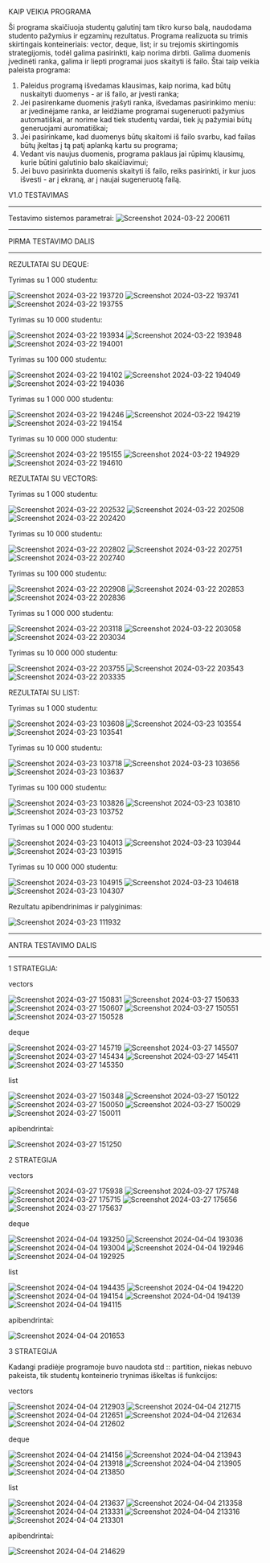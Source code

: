 KAIP VEIKIA PROGRAMA

Ši programa skaičiuoja studentų galutinį tam tikro kurso balą, naudodama studento pažymius ir egzaminų rezultatus. Programa realizuota su trimis skirtingais konteineriais: vector, deque, list; ir su trejomis skirtingomis strategijomis, todėl galima pasirinkti, kaip norima dirbti. Galima duomenis įvedinėti ranka, galima ir liepti programai juos skaityti iš failo. Štai taip veikia paleista programa:

1. Paleidus programą išvedamas klausimas, kaip norima, kad būtų nuskaityti duomenys - ar iš failo, ar įvesti ranka;
2. Jei pasirenkame duomenis įrašyti ranka, išvedamas pasirinkimo meniu: ar įvedinėjame ranka, ar leidžiame programai sugeneruoti pažymius automatiškai, ar norime kad tiek studentų vardai, tiek jų pažymiai būtų generuojami auromatiškai;
3. Jei pasirinkame, kad duomenys būtų skaitomi iš failo svarbu, kad failas būtų įkeltas į tą patį aplanką kartu su programa;
4. Vedant vis naujus duomenis, programa paklaus jai rūpimų klausimų, kurie būtini galutinio balo skaičiavimui;
5. Jei buvo pasirinkta duomenis skaityti iš failo, reiks pasirinkti, ir kur juos išvesti - ar į ekraną, ar į naujai sugeneruotą failą.





























V1.0 TESTAVIMAS

---------------------------------------------------------
Testavimo sistemos parametrai:
![Screenshot 2024-03-22 200611](https://github.com/LivetaK/ObjProgLab/assets/159531709/d4f0758b-1db6-4713-8b33-70aa780d6a02)


*********************************************************

PIRMA TESTAVIMO DALIS 

*********************************************************

REZULTATAI SU DEQUE:

Tyrimas su 1 000 studentu:


![Screenshot 2024-03-22 193720](https://github.com/LivetaK/ObjProgLab/assets/159531709/d73580b1-d45b-4575-963f-9537d4607b5e)
![Screenshot 2024-03-22 193741](https://github.com/LivetaK/ObjProgLab/assets/159531709/7eb628b8-1946-41f3-bc18-5b13c02f67d3)
![Screenshot 2024-03-22 193755](https://github.com/LivetaK/ObjProgLab/assets/159531709/7b8fdd0a-a45b-45e9-946c-7aeee2fff358)


Tyrimas su 10 000 studentu:


![Screenshot 2024-03-22 193934](https://github.com/LivetaK/ObjProgLab/assets/159531709/d34605c5-441e-42a9-ba30-86c19b8bed03)
![Screenshot 2024-03-22 193948](https://github.com/LivetaK/ObjProgLab/assets/159531709/cf4f0ffc-b2cb-4972-8def-8a2b6428b77d)
![Screenshot 2024-03-22 194001](https://github.com/LivetaK/ObjProgLab/assets/159531709/7980829e-1e05-4041-b4ef-ee4c6489c634)


Tyrimas su 100 000 studentu:


![Screenshot 2024-03-22 194102](https://github.com/LivetaK/ObjProgLab/assets/159531709/1a944064-1ecd-443f-aaf8-fee9159f1089)
![Screenshot 2024-03-22 194049](https://github.com/LivetaK/ObjProgLab/assets/159531709/adac0415-a1ed-49c9-a755-defffe935524)
![Screenshot 2024-03-22 194036](https://github.com/LivetaK/ObjProgLab/assets/159531709/c8850570-dd49-4629-8dcd-f65a0be861bb)


Tyrimas su 1 000 000 studentu:


![Screenshot 2024-03-22 194246](https://github.com/LivetaK/ObjProgLab/assets/159531709/e5993863-2626-4d6d-9f58-e8a0fbf8bfe3)
![Screenshot 2024-03-22 194219](https://github.com/LivetaK/ObjProgLab/assets/159531709/10785fe1-abe6-46a8-bc56-afb838e530e3)
![Screenshot 2024-03-22 194154](https://github.com/LivetaK/ObjProgLab/assets/159531709/ef02d105-1078-4319-9519-ab9cd9d8dd68)


Tyrimas su 10 000 000 studentu:


![Screenshot 2024-03-22 195155](https://github.com/LivetaK/ObjProgLab/assets/159531709/cc12e404-e535-4f0a-a61e-8e2eaacfd789)
![Screenshot 2024-03-22 194929](https://github.com/LivetaK/ObjProgLab/assets/159531709/7fbd1708-e8f1-4373-a125-9a3d1bccc989)
![Screenshot 2024-03-22 194610](https://github.com/LivetaK/ObjProgLab/assets/159531709/942696f1-0245-445e-a311-575fc6ed92d9)


REZULTATAI SU VECTORS:


Tyrimas su 1 000 studentu:


![Screenshot 2024-03-22 202532](https://github.com/LivetaK/ObjProgLab/assets/159531709/9adf0145-5704-4ae6-9c14-0b44ff7c1e65)
![Screenshot 2024-03-22 202508](https://github.com/LivetaK/ObjProgLab/assets/159531709/0bcf6a61-8ead-4fc3-9a1c-9d4f7a6328e6)
![Screenshot 2024-03-22 202420](https://github.com/LivetaK/ObjProgLab/assets/159531709/cbbacf13-4043-4a8f-9cd3-fd0909df0805)


Tyrimas su 10 000 studentu:


![Screenshot 2024-03-22 202802](https://github.com/LivetaK/ObjProgLab/assets/159531709/76e010d2-a36a-42d3-85bf-c4407857d408)
![Screenshot 2024-03-22 202751](https://github.com/LivetaK/ObjProgLab/assets/159531709/36b8f1c9-42f5-4b64-bc71-b832dc628086)
![Screenshot 2024-03-22 202740](https://github.com/LivetaK/ObjProgLab/assets/159531709/b82b1ddf-c22f-4247-9020-5b06669c7b43)


Tyrimas su 100 000 studentu:


![Screenshot 2024-03-22 202908](https://github.com/LivetaK/ObjProgLab/assets/159531709/f15b92b1-f3bd-426a-88c9-41a543101f6a)
![Screenshot 2024-03-22 202853](https://github.com/LivetaK/ObjProgLab/assets/159531709/810d63b9-c0c1-447c-90cd-7fde768b86a6)
![Screenshot 2024-03-22 202836](https://github.com/LivetaK/ObjProgLab/assets/159531709/53835662-8c9a-41b1-9186-c05f6bf056a7)


Tyrimas su 1 000 000 studentu:


![Screenshot 2024-03-22 203118](https://github.com/LivetaK/ObjProgLab/assets/159531709/366973b0-c619-47fa-925c-58e5378598b9)
![Screenshot 2024-03-22 203058](https://github.com/LivetaK/ObjProgLab/assets/159531709/59b781c7-a875-4884-baa2-33b88053d1c3)
![Screenshot 2024-03-22 203034](https://github.com/LivetaK/ObjProgLab/assets/159531709/ec365ec8-85a9-4af9-8c7b-4a1de5ff2f4a)


Tyrimas su 10 000 000 studentu:


![Screenshot 2024-03-22 203755](https://github.com/LivetaK/ObjProgLab/assets/159531709/ab7cabbc-190a-4a82-b800-ee652a18a40e)
![Screenshot 2024-03-22 203543](https://github.com/LivetaK/ObjProgLab/assets/159531709/9e0d67e6-a1d0-45dc-a34d-233f473841c6)
![Screenshot 2024-03-22 203335](https://github.com/LivetaK/ObjProgLab/assets/159531709/c2d1ab03-a234-41c2-8783-6fcc3bfa3590)



REZULTATAI SU LIST:


Tyrimas su 1 000 studentu:


![Screenshot 2024-03-23 103608](https://github.com/LivetaK/ObjProgLab/assets/159531709/8dedfbd8-d38e-4384-84b2-6983ce989fa9)
![Screenshot 2024-03-23 103554](https://github.com/LivetaK/ObjProgLab/assets/159531709/9f481514-bff8-45bc-aef7-b068059a8b63)
![Screenshot 2024-03-23 103541](https://github.com/LivetaK/ObjProgLab/assets/159531709/93b86af4-836d-4be8-9c77-c418a56d0b12)


Tyrimas su 10 000 studentu:


![Screenshot 2024-03-23 103718](https://github.com/LivetaK/ObjProgLab/assets/159531709/92a66ace-ee17-43fe-ac85-a20256135955)
![Screenshot 2024-03-23 103656](https://github.com/LivetaK/ObjProgLab/assets/159531709/c854b266-484a-4091-b577-741388df841d)
![Screenshot 2024-03-23 103637](https://github.com/LivetaK/ObjProgLab/assets/159531709/8db1afe2-8b68-4dcb-9e29-13f014095603)


Tyrimas su 100 000 studentu:

![Screenshot 2024-03-23 103826](https://github.com/LivetaK/ObjProgLab/assets/159531709/73dc5e46-d19c-4a51-a211-377b53d11e34)
![Screenshot 2024-03-23 103810](https://github.com/LivetaK/ObjProgLab/assets/159531709/a0c7e619-a901-4250-bd00-f83555e77f30)
![Screenshot 2024-03-23 103752](https://github.com/LivetaK/ObjProgLab/assets/159531709/afec6367-7e96-47b0-acca-e59abb2b8e27)


Tyrimas su 1 000 000 studentu:


![Screenshot 2024-03-23 104013](https://github.com/LivetaK/ObjProgLab/assets/159531709/be6ea2a8-dc7a-40f5-98a3-70b399a86038)
![Screenshot 2024-03-23 103944](https://github.com/LivetaK/ObjProgLab/assets/159531709/0b849786-c89c-4990-a37b-a58ceecbfb8f)
![Screenshot 2024-03-23 103915](https://github.com/LivetaK/ObjProgLab/assets/159531709/352ee267-6f07-42b0-928b-7fa12571d266)


Tyrimas su 10 000 000 studentu:


![Screenshot 2024-03-23 104915](https://github.com/LivetaK/ObjProgLab/assets/159531709/dd6cb089-f973-4540-bcc7-e091ff385b97)
![Screenshot 2024-03-23 104618](https://github.com/LivetaK/ObjProgLab/assets/159531709/739a9e1b-16cc-4bfc-8bc2-59bb6a59947b)
![Screenshot 2024-03-23 104307](https://github.com/LivetaK/ObjProgLab/assets/159531709/9823b12f-94e7-4820-ba39-a7c58038b770)



Rezultatu apibendrinimas ir palyginimas:


![Screenshot 2024-03-23 111932](https://github.com/LivetaK/ObjProgLab/assets/159531709/40d9c592-d1a6-4c26-96ed-116df5bf7ade)


*********************************************************

ANTRA TESTAVIMO DALIS 

*********************************************************


1 STRATEGIJA:


vectors


![Screenshot 2024-03-27 150831](https://github.com/LivetaK/ObjProgLab/assets/159531709/0dbc0853-8efc-4b52-80e3-cfe365187297)
![Screenshot 2024-03-27 150633](https://github.com/LivetaK/ObjProgLab/assets/159531709/8a801c62-0d5e-4252-ba31-b794a6f419cb)
![Screenshot 2024-03-27 150607](https://github.com/LivetaK/ObjProgLab/assets/159531709/fd3f67a3-acd2-4eaa-a81d-43a333264c77)
![Screenshot 2024-03-27 150551](https://github.com/LivetaK/ObjProgLab/assets/159531709/542afe0e-db4d-443b-a873-ccdb0c38a07d)
![Screenshot 2024-03-27 150528](https://github.com/LivetaK/ObjProgLab/assets/159531709/770d5cee-7dbd-4317-af8e-22dc9c723689)


deque


![Screenshot 2024-03-27 145719](https://github.com/LivetaK/ObjProgLab/assets/159531709/3c9e6607-26c9-42b9-94e5-6e143cb9dc2f)
![Screenshot 2024-03-27 145507](https://github.com/LivetaK/ObjProgLab/assets/159531709/6537cfae-4fa6-4279-af32-6a5f4f54eb86)
![Screenshot 2024-03-27 145434](https://github.com/LivetaK/ObjProgLab/assets/159531709/668e8d56-3543-4834-8b64-04965da3fb6b)
![Screenshot 2024-03-27 145411](https://github.com/LivetaK/ObjProgLab/assets/159531709/46dd6cda-b853-45ea-900a-f06b3318102a)
![Screenshot 2024-03-27 145350](https://github.com/LivetaK/ObjProgLab/assets/159531709/379662e7-350b-44f7-988e-9ae927ab1426)


list


![Screenshot 2024-03-27 150348](https://github.com/LivetaK/ObjProgLab/assets/159531709/35a25829-8431-4ec8-bb27-470b9c0e2cfe)
![Screenshot 2024-03-27 150122](https://github.com/LivetaK/ObjProgLab/assets/159531709/40b216cb-ddb0-44f4-8232-830d8366da1e)
![Screenshot 2024-03-27 150050](https://github.com/LivetaK/ObjProgLab/assets/159531709/e03f4107-4cab-4333-a04b-1f62506a90bd)
![Screenshot 2024-03-27 150029](https://github.com/LivetaK/ObjProgLab/assets/159531709/2a9e6ed1-571a-4b19-a43c-12c6196a2902)
![Screenshot 2024-03-27 150011](https://github.com/LivetaK/ObjProgLab/assets/159531709/ca66ffc2-0d03-46a4-a85d-c888bc1e1d69)



apibendrintai:


![Screenshot 2024-03-27 151250](https://github.com/LivetaK/ObjProgLab/assets/159531709/291e1fbc-3b37-4c3c-8a3f-09bf16624409)



2 STRATEGIJA


vectors


![Screenshot 2024-03-27 175938](https://github.com/LivetaK/ObjProgLab/assets/159531709/955732f5-e331-496f-9c31-96f71954c5d2)
![Screenshot 2024-03-27 175748](https://github.com/LivetaK/ObjProgLab/assets/159531709/c5c5c0f9-4aa6-42a9-a31f-ec42d64790cb)
![Screenshot 2024-03-27 175715](https://github.com/LivetaK/ObjProgLab/assets/159531709/1a0687ef-b20c-4a89-985a-732ac14989d7)
![Screenshot 2024-03-27 175656](https://github.com/LivetaK/ObjProgLab/assets/159531709/1efb0e1a-71d7-4cf7-854e-39ca03790d2e)
![Screenshot 2024-03-27 175637](https://github.com/LivetaK/ObjProgLab/assets/159531709/4f63d614-3460-4cd9-8775-7702b04cece9)


deque


![Screenshot 2024-04-04 193250](https://github.com/LivetaK/ObjProgLab/assets/159531709/04b76f80-3de6-4d96-b286-a18c93a76bce)
![Screenshot 2024-04-04 193036](https://github.com/LivetaK/ObjProgLab/assets/159531709/293ede4c-9771-4599-8b10-7077ddb4a1d9)
![Screenshot 2024-04-04 193004](https://github.com/LivetaK/ObjProgLab/assets/159531709/2f2dbfef-d692-4bea-9291-cfaf5f9ef144)
![Screenshot 2024-04-04 192946](https://github.com/LivetaK/ObjProgLab/assets/159531709/7de91b0a-7592-4b2b-9b38-712f32de4363)
![Screenshot 2024-04-04 192925](https://github.com/LivetaK/ObjProgLab/assets/159531709/08ec5fb4-c3cc-47e7-b870-34d5046d70ae)


list


![Screenshot 2024-04-04 194435](https://github.com/LivetaK/ObjProgLab/assets/159531709/c4fb6311-2214-43d0-b964-dcf8cefa7422)
![Screenshot 2024-04-04 194220](https://github.com/LivetaK/ObjProgLab/assets/159531709/faad14f9-9bee-4d15-a081-cb4c764b3580)
![Screenshot 2024-04-04 194154](https://github.com/LivetaK/ObjProgLab/assets/159531709/60349ceb-6122-4e7c-887e-9081be42414d)
![Screenshot 2024-04-04 194139](https://github.com/LivetaK/ObjProgLab/assets/159531709/87e185ff-a763-4e12-b5f4-20ce51c64a51)
![Screenshot 2024-04-04 194115](https://github.com/LivetaK/ObjProgLab/assets/159531709/ed371b5c-33a1-41f9-9bb6-b49ae227fac9)


apibendrintai:


![Screenshot 2024-04-04 201653](https://github.com/LivetaK/ObjProgLab/assets/159531709/229c624b-f8bc-422f-85d5-b3973b72e758)



3 STRATEGIJA


Kadangi pradiėje programoje buvo naudota std :: partition, niekas nebuvo pakeista, tik studentų konteinerio trynimas iškeltas iš funkcijos:


vectors


![Screenshot 2024-04-04 212903](https://github.com/LivetaK/ObjProgLab/assets/159531709/8dbf1de8-e9a7-486c-a84e-fd8626da18bf)
![Screenshot 2024-04-04 212715](https://github.com/LivetaK/ObjProgLab/assets/159531709/5def58b2-6e7b-4907-8be2-e3bf8794a525)
![Screenshot 2024-04-04 212651](https://github.com/LivetaK/ObjProgLab/assets/159531709/7b10b6bc-0ed5-4eaa-8c38-27dc86980398)
![Screenshot 2024-04-04 212634](https://github.com/LivetaK/ObjProgLab/assets/159531709/1ff7d5ca-2676-4f82-a91f-555c11011113)
![Screenshot 2024-04-04 212602](https://github.com/LivetaK/ObjProgLab/assets/159531709/8a4b8613-dec6-4a3e-8c42-8f2d5c1c5e43)


deque


![Screenshot 2024-04-04 214156](https://github.com/LivetaK/ObjProgLab/assets/159531709/f76304c3-5ae9-4cc2-bbbb-2a46e2553a4f)
![Screenshot 2024-04-04 213943](https://github.com/LivetaK/ObjProgLab/assets/159531709/e95ca626-586b-452b-957f-58ccf45c8e2d)
![Screenshot 2024-04-04 213918](https://github.com/LivetaK/ObjProgLab/assets/159531709/51d9af67-467f-49ea-9496-52395d29172d)
![Screenshot 2024-04-04 213905](https://github.com/LivetaK/ObjProgLab/assets/159531709/1d5f6e29-89a0-49eb-a443-86a993cd7643)
![Screenshot 2024-04-04 213850](https://github.com/LivetaK/ObjProgLab/assets/159531709/aad674ce-cea8-4b71-890f-0e3fde089046)


list


![Screenshot 2024-04-04 213637](https://github.com/LivetaK/ObjProgLab/assets/159531709/5d3e3619-eed1-4e90-a3b9-85cb202ee5da)
![Screenshot 2024-04-04 213358](https://github.com/LivetaK/ObjProgLab/assets/159531709/da9070c6-b1dc-4434-8edd-250e06cde8d5)
![Screenshot 2024-04-04 213331](https://github.com/LivetaK/ObjProgLab/assets/159531709/8aa98ef2-cf54-4570-86ee-7196d002dac1)
![Screenshot 2024-04-04 213316](https://github.com/LivetaK/ObjProgLab/assets/159531709/f8184784-6013-4d79-80ed-aac22e4d9fb9)
![Screenshot 2024-04-04 213301](https://github.com/LivetaK/ObjProgLab/assets/159531709/76735f9c-666a-47b4-b071-7d4683e22688)


apibendrintai:


![Screenshot 2024-04-04 214629](https://github.com/LivetaK/ObjProgLab/assets/159531709/463c11c6-b273-4e0b-b3f5-8d574a4b5d30)






